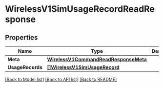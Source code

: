# WirelessV1SimUsageRecordReadResponse

## Properties

Name | Type | Description | Notes
------------ | ------------- | ------------- | -------------
**Meta** | [**WirelessV1CommandReadResponseMeta**](wireless_v1_commandReadResponse_meta.md) |  | [optional] 
**UsageRecords** | [**[]WirelessV1SimUsageRecord**](wireless.v1.sim.usage_record.md) |  | [optional] 

[[Back to Model list]](../README.md#documentation-for-models) [[Back to API list]](../README.md#documentation-for-api-endpoints) [[Back to README]](../README.md)


